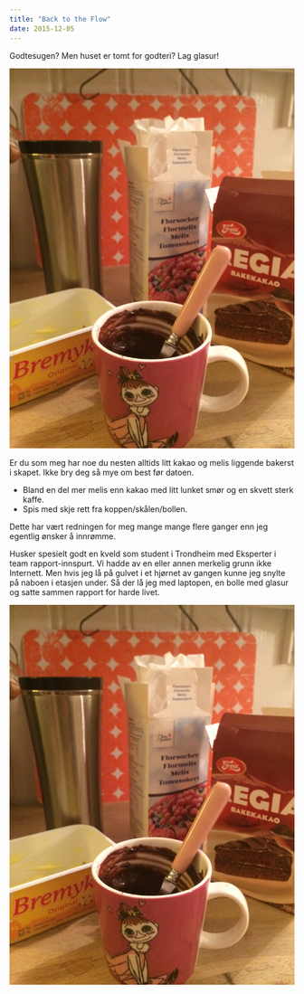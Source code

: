 ```yaml
---
title: "Back to the Flow"
date: 2015-12-05
---
```


Godtesugen? Men huset er tomt for godteri? Lag glasur!

![En kopp, melis, melis og kakao](prep.jpg)

Er du som meg har noe du nesten alltids litt kakao og melis liggende bakerst i skapet. Ikke bry deg så mye om best før datoen.

<ul>
	<li>Bland en del mer melis enn kakao med litt lunket smør og en skvett sterk kaffe.</li>
	<li>Spis med skje rett fra koppen/skålen/bollen.</li>
</ul>
Dette har vært redningen for meg mange mange flere ganger enn jeg egentlig ønsker å innrømme.

Husker spesielt godt en kveld som student i Trondheim med Eksperter i team rapport-innspurt. Vi hadde av en eller annen merkelig grunn ikke Internett. Men hvis jeg lå på gulvet i et hjørnet av gangen kunne jeg snylte på naboen i etasjen under. Så der lå jeg med laptopen, en bolle med glasur og satte sammen rapport for harde livet.

![En helt tom kopp](prep.jpg)
